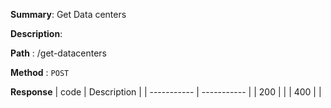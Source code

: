 **Summary**: Get Data centers

**Description**:

**Path** : /get-datacenters

**Method** : `POST`

**Response**
| code      | Description |
| ----------- | ----------- |
|  200   |       |
|  400   |       |

